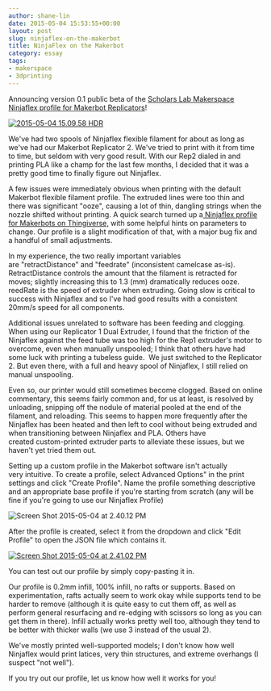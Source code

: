 ```yaml
---
author: shane-lin
date: 2015-05-04 15:53:55+00:00
layout: post
slug: ninjaflex-on-the-makerbot
title: NinjaFlex on the Makerbot
category: essay
tags:
- makerspace
- 3dprinting
---
```


Announcing version 0.1 public beta of the [Scholars Lab Makerspace Ninjaflex profile for Makerbot Replicators](http://static.scholarslab.org/wp-content/uploads/2015/05/ninjaflex100.txt)!

[![2015-05-04 15.09.58 HDR](http://static.scholarslab.org/wp-content/uploads/2015/05/2015-05-04-15.09.58-HDR-225x300.jpg)](http://static.scholarslab.org/wp-content/uploads/2015/05/2015-05-04-15.09.58-HDR.jpg)

We've had two spools of Ninjaflex flexible filament for about as long as we've had our Makerbot Replicator 2. We've tried to print with it from time to time, but seldom with very good result. With our Rep2 dialed in and printing PLA like a champ for the last few months, I decided that it was a pretty good time to finally figure out Ninjaflex.

A few issues were immediately obvious when printing with the default Makerbot flexible filament profile. The extruded lines were too thin and there was significant "ooze", causing a lot of thin, dangling strings when the nozzle shifted without printing. A quick search turned up a[ Ninjaflex profile for Makerbots on Thingiverse,](http://www.thingiverse.com/thing:408757) with some helpful hints on parameters to change. Our profile is a slight modification of that, with a major bug fix and a handful of small adjustments.

In my experience, the two really important variables are "retractDistance" and "feedrate" (inconsistent camelcase as-is). RetractDistance controls the amount that the filament is retracted for moves; slightly increasing this to 1.3 (mm) dramatically reduces ooze. reedRate is the speed of extruder when extruding. Going slow is critical to success with Ninjaflex and so I've had good results with a consistent 20mm/s speed for all components.

Additional issues unrelated to software has been feeding and clogging. When using our Replicator 1 Dual Extruder, I found that the friction of the Ninjaflex against the feed tube was too high for the Rep1 extruder's motor to overcome, even when manually unspooled; I think that others have had some luck with printing a tubeless guide.  We just switched to the Replicator 2. But even there, with a full and heavy spool of Ninjaflex, I still relied on manual unspooling.

Even so, our printer would still sometimes become clogged. Based on online commentary, this seems fairly common and, for us at least, is resolved by unloading, snipping off the nodule of material pooled at the end of the filament, and reloading. This seems to happen more frequently after the Ninjaflex has been heated and then left to cool without being extruded and when transitioning between Ninjaflex and PLA. Others have created custom-printed extruder parts to alleviate these issues, but we haven't yet tried them out.

Setting up a custom profile in the Makerbot software isn't actually very intuitive. To create a profile, select Advanced Options" in the print settings and click "Create Profile". Name the profile something descriptive and an appropriate base profile if you're starting from scratch (any will be fine if you're going to use our Ninjaflex Profile)

![Screen Shot 2015-05-04 at 2.40.12 PM](http://static.scholarslab.org/wp-content/uploads/2015/05/Screen-Shot-2015-05-04-at-2.40.12-PM-300x231.png)

After the profile is created, select it from the dropdown and click "Edit Profile" to open the JSON file which contains it.

[![Screen Shot 2015-05-04 at 2.41.02 PM](http://static.scholarslab.org/wp-content/uploads/2015/05/Screen-Shot-2015-05-04-at-2.41.02-PM-300x231.png)](http://static.scholarslab.org/wp-content/uploads/2015/05/Screen-Shot-2015-05-04-at-2.41.02-PM.png)

You can test out our profile by simply copy-pasting it in.

Our profile is 0.2mm infill, 100% infill, no rafts or supports. Based on experimentation, rafts actually seem to work okay while supports tend to be harder to remove (although it is quite easy to cut them off, as well as perform general resurfacing and re-edging with scissors so long as you can get them in there). Infill actually works pretty well too, although they tend to be better with thicker walls (we use 3 instead of the usual 2).

We've mostly printed well-supported models; I don't know how well Ninjaflex would print latices, very thin structures, and extreme overhangs (I suspect "not well").

If you try out our profile, let us know how well it works for you!
